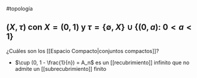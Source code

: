 #topología 

## $(X, \tau)$ con $X = (0,1)$ y $\tau = \{ \emptyset, X \} \cup  \{(0,a): \; 0 < a < 1\}$ 

¿Cuáles son los [[Espacio Compacto|conjuntos compactos]]?

- $\cup (0, 1 - \frac{1}{n}) = A_n$ es un [[recubrimiento]] infinito que no admite un [[subrecubrimiento]] finito